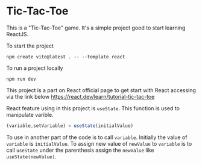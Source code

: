 # Tic-Tac-Toe

This is a "Tic-Tac-Toe" game. It's a simple project good to start learning ReactJS.

To start the project

```terminal
npm create vite@latest . -- --template react
```

To run a project locally

```terminal
npm run dev
```

This project is a part on React official page to get start with React accessing via the link below https://react.dev/learn/tutorial-tic-tac-toe

React feature using in this project is `useState`. This function is used to manipulate varible.

```js
(variable,setVariable) = useState(initialValue)
```

To use in another part of the code is to call `variable`. Initially the value of `variable` is `initialValue`. To assign new value of `newValue` to `variable` is to call `useState` under the parenthesis assign the `newValue` like `useState(newValue)`.
